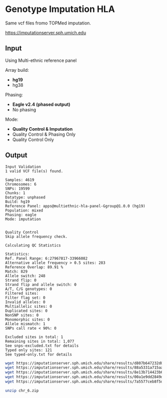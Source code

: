 
# Genotype Imputation HLA

Same vcf files fromo TOPMed imputation.

https://imputationserver.sph.umich.edu

##	Input

Using Multi-ethnic reference panel

Array build:
* **hg19**
* hg38

Phasing:
* **Eagle v2.4 (phased output)**
* No phasing

Mode:
* **Quality Control & Imputation**
* Quality Control & Phasing Only
* Quality Control Only

##	Output

```
Input Validation
1 valid VCF file(s) found.

Samples: 4619
Chromosomes: 6
SNPs: 19599
Chunks: 1
Datatype: unphased
Build: hg19
Reference Panel: apps@multiethnic-hla-panel-Ggroup@1.0.0 (hg19)
Population: mixed
Phasing: eagle
Mode: imputation


Quality Control
Skip allele frequency check.

Calculating QC Statistics

Statistics:
Ref. Panel Range: 6:27967817-33966082
Alternative allele frequency > 0.5 sites: 283
Reference Overlap: 89.91 %
Match: 829
Allele switch: 248
Strand flip: 0
Strand flip and allele switch: 0
A/T, C/G genotypes: 0
Filtered sites:
Filter flag set: 0
Invalid alleles: 0
Multiallelic sites: 0
Duplicated sites: 0
NonSNP sites: 0
Monomorphic sites: 0
Allele mismatch: 1
SNPs call rate < 90%: 0

Excluded sites in total: 1
Remaining sites in total: 1,077
See snps-excluded.txt for details
Typed only sites: 121
See typed-only.txt for details
```


```BASH
wget https://imputationserver.sph.umich.edu/share/results/d807b647232d0323bcc470477db06bff4e848400d8414c78105d494ab56de70e/snps-excluded.txt
wget https://imputationserver.sph.umich.edu/share/results/88a5331a715aa14c28582e211a288709ff5d5a70f69f53213d713ebec366ed0f/typed-only.txt
wget https://imputationserver.sph.umich.edu/share/results/8e13b714423b68c51a905ecbfcda67937081db3ef1357695d45dbfd3c65a713c/chr_6.zip
wget https://imputationserver.sph.umich.edu/share/results/00a1e9dd2849d4a77bd5b321e0a4f2dcb470a21e346b9047b07bb618151588f1/results.md5
wget https://imputationserver.sph.umich.edu/share/results/7a5577ceb8f5dc32265c3c26b8b771a23d94b6b7bfd2df39272482cc7f7483f6/chr_6.log

unzip chr_6.zip
```
